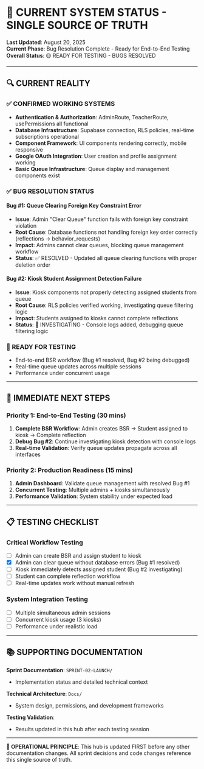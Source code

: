 # 🎯 CURRENT SYSTEM STATUS - SINGLE SOURCE OF TRUTH

**Last Updated**: August 20, 2025  
**Current Phase**: Bug Resolution Complete - Ready for End-to-End Testing  
**Overall Status**: 🟡 READY FOR TESTING - BUGS RESOLVED

---

## 🔍 CURRENT REALITY

### ✅ CONFIRMED WORKING SYSTEMS
- **Authentication & Authorization**: AdminRoute, TeacherRoute, usePermissions all functional
- **Database Infrastructure**: Supabase connection, RLS policies, real-time subscriptions operational
- **Component Framework**: UI components rendering correctly, mobile responsive
- **Google OAuth Integration**: User creation and profile assignment working
- **Basic Queue Infrastructure**: Queue display and management components exist

### ✅ BUG RESOLUTION STATUS

#### Bug #1: Queue Clearing Foreign Key Constraint Error
- **Issue**: Admin "Clear Queue" function fails with foreign key constraint violation
- **Root Cause**: Database functions not handling foreign key order correctly (reflections → behavior_requests)
- **Impact**: Admins cannot clear queues, blocking queue management workflow  
- **Status**: ✅ RESOLVED - Updated all queue clearing functions with proper deletion order

#### Bug #2: Kiosk Student Assignment Detection Failure  
- **Issue**: Kiosk components not properly detecting assigned students from queue
- **Root Cause**: RLS policies verified working, investigating queue filtering logic
- **Impact**: Students assigned to kiosks cannot complete reflections
- **Status**: 🔄 INVESTIGATING - Console logs added, debugging queue filtering logic

### 🚀 READY FOR TESTING
- End-to-end BSR workflow (Bug #1 resolved, Bug #2 being debugged)
- Real-time queue updates across multiple sessions
- Performance under concurrent usage

---

## 🎯 IMMEDIATE NEXT STEPS

### Priority 1: End-to-End Testing (30 mins)
1. **Complete BSR Workflow**: Admin creates BSR → Student assigned to kiosk → Complete reflection
2. **Debug Bug #2**: Continue investigating kiosk detection with console logs
3. **Real-time Validation**: Verify queue updates propagate across all interfaces

### Priority 2: Production Readiness (15 mins)
1. **Admin Dashboard**: Validate queue management with resolved Bug #1
2. **Concurrent Testing**: Multiple admins + kiosks simultaneously
3. **Performance Validation**: System stability under expected load

---

## 📋 TESTING CHECKLIST

### Critical Workflow Testing
- [ ] Admin can create BSR and assign student to kiosk
- [x] Admin can clear queue without database errors (Bug #1 resolved)
- [ ] Kiosk immediately detects assigned student (Bug #2 investigating)
- [ ] Student can complete reflection workflow
- [ ] Real-time updates work without manual refresh

### System Integration Testing
- [ ] Multiple simultaneous admin sessions
- [ ] Concurrent kiosk usage (3 kiosks)
- [ ] Performance under realistic load

---

## 📚 SUPPORTING DOCUMENTATION

**Sprint Documentation**: `SPRINT-02-LAUNCH/`
- Implementation status and detailed technical context

**Technical Architecture**: `Docs/`  
- System design, permissions, and development frameworks

**Testing Validation**: 
- Results updated in this hub after each testing session

---

**🎯 OPERATIONAL PRINCIPLE**: This hub is updated FIRST before any other documentation changes. All sprint decisions and code changes reference this single source of truth.